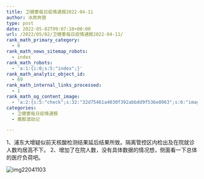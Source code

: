 ```yaml
---
title: 卫健委每日疫情通报2022-04-11
author: 冰原奔狼
type: post
date: 2022-05-02T09:07:10+00:00
url: /2022/05/02/卫健委每日疫情通报2022-04-11/
rank_math_primary_category:
  - 8
rank_math_news_sitemap_robots:
  - index
rank_math_robots:
  - 'a:1:{i:0;s:5:"index";}'
rank_math_analytic_object_id:
  - 69
rank_math_internal_links_processed:
  - 1
rank_math_og_content_image:
  - 'a:2:{s:5:"check";s:32:"32d75461a4030f392abbdd9f536e8963";s:6:"images";a:0:{}}'
categories:
  - 卫健委每日疫情通报
  - 魔都渡劫记

---
```

1、浦东大增疑似前天核酸检测结果延后结果所致。隔离管控区内检出及在院就诊人数均居高不下。
2、增加了在院人数，没有具体数据的情况想，侧面看一下总体的医疗负荷吧。

<img decoding="async" src="https://i0.wp.com/s2.loli.net/2022/05/02/uCTjM2psYbi19WO.jpg?w=640&#038;ssl=1" alt="img22041103" data-recalc-dims="1" />
